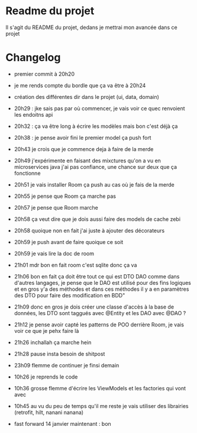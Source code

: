 # Readme du projet

Il s'agit du README du projet, dedans je mettrai mon avancée dans ce projet

# Changelog

- premier commit à 20h20
- je me rends compte du bordle que ça va être à 20h24
- création des différentes dir dans le projet (ui, data, domain)
- 20h29 : jke sais pas par où commencer, je vais voir ce quec renvoient les endoitns api
- 20h32 : ça va être long à écrire les modèles mais bon c'est déjà ça
- 20h38 : je pense avoir fini le premier model ça push fort
- 20h43 je crois que je commence deja à faire de la merde
- 20h49 j'expérimente en faisant des mixctures qu'on a vu en microservices java j'ai pas confiance, une chance sur deux que ça fonctionne
- 20h51 je vais installer Room ça push au cas où je fais de la merde
- 20h55 je pense que Room ça marche pas
- 20h57 je pense que Room marche
- 20h58 ça veut dire que je dois aussi faire des models de cache zebi
- 20h58 quoique non en fait j'ai juste à ajouter des décorateurs
- 20h59 je push avant de faire quoique ce soit
- 20h59 je vais lire la doc de room
- 21h01 mdr bon en fait room c'est sqlite donc ça va
- 21h06 bon en  fait ça doit être tout ce qui est DTO DAO comme dans d'autres langages, je pense que le DAO est utilisé pour des fins logiques et en gros y'a des méthodes et dans ces méthodes il y a en paramètres des DTO pour faire des modification en BDD"
- 21h09 donc en gros je dois créer une classe d'accès à la base de données, les DTO sont taggués avec @Entity et les DAO avec @DAO ?
- 21h12 je pense avoir capté les patterns de POO derrière Room, je vais voir ce que je pehx faire là
- 21h26 inchallah ça marche hein
- 21h28 pause insta besoin de shitpost
- 23h09 flemme de continuer je finsi demain

- 10h26 je reprends le code
- 10h36 grosse flemme d'écrire les ViewModels et les factories qui vont avec
- 10h45 au vu du peu de temps qu'il me reste je vais utiliser des librairies (retrofit, hilt, nanani nanana)

- fast forward 14 janvier maintenant : bon

